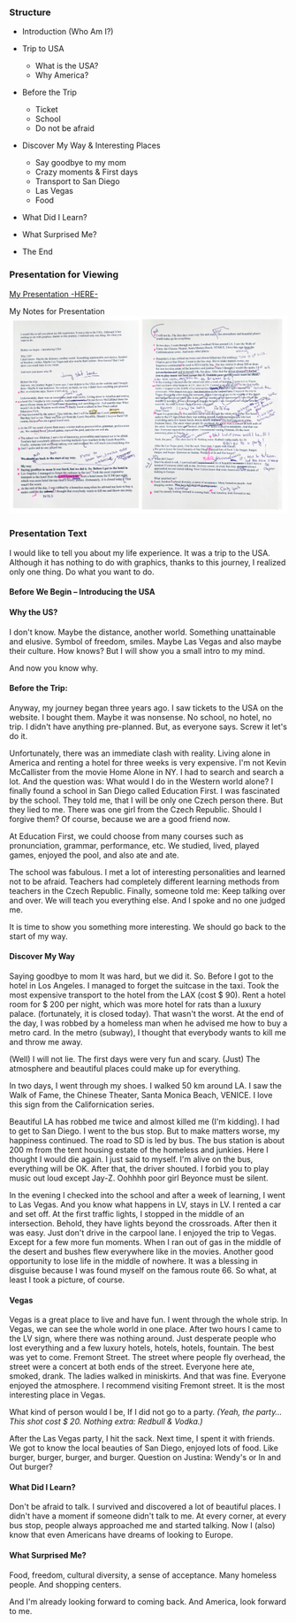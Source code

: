 ### Structure

- Introduction (Who Am I?)
- Trip to USA
  - What is the USA?
  - Why America?
  
- Before the Trip
  - Ticket
  - School
  - Do not be afraid
  
- Discover My Way & Interesting Places
  - Say goodbye to my mom
  - Crazy moments & First days
  - Transport to San Diego
  - Las Vegas
  - Food
  
- What Did I Learn?
- What Surprised Me?
- The End

### Presentation for Viewing
[My Presentation -HERE-](https://github.com/dudacek/english_for_designers/blob/main/05-presentation-stoytelling/jakub-dudacek-presentation-usa.pdf)

My Notes for Presentation
<img src="./img/my-notes-for-presentation-usa.jpg" alt="my-notes-for-presentation-usa" width="1000"/> 


### Presentation Text
I would like to tell you about my life experience. It was a trip to the USA. Although it has nothing to do with graphics, thanks to this journey, I realized only one thing. Do what you want to do.

#### Before We Begin – Introducing the USA

#### Why the US? 
I don't know. Maybe the distance, another world. Something unattainable and elusive. Symbol of freedom, smiles. Maybe Las Vegas and also maybe their culture. How knows? But I will show you a small intro to my mind.

And now you know why.

#### Before the Trip:
Anyway, my journey began three years ago. I saw tickets to the USA on the website. I bought them. Maybe it was nonsense. No school, no hotel, no trip. I didn't have anything pre-planned.
But, as everyone says. Screw it let's do it.

Unfortunately, there was an immediate clash with reality. Living alone in America and renting a hotel for three weeks is very expensive. I'm not Kevin McCallister from the movie Home Alone in NY. I had to search and search a lot. And the question was: What would I do in the Western world alone? I finally found a school in San Diego called Education First.
I was fascinated by the school. They told me, that I will be only one Czech person there.
But they lied to me. There was one girl from the Czech Republic. Should I forgive them? Of course, because we are a good friend now.

At Education First, we could choose from many courses such as pronunciation, grammar, performance, etc. We studied, lived, played games, enjoyed the pool, and also ate and ate.

The school was fabulous. I met a lot of interesting personalities and learned not to be afraid. Teachers had completely different learning methods from teachers in the Czech Republic. Finally, someone told me: Keep talking over and over. We will teach you everything else. And I spoke and no one judged me. 

It is time to show you something more interesting.
We should go back to the start of my way.

#### Discover My Way
Saying goodbye to mom It was hard, but we did it. So. Before I got to the hotel in Los Angeles. I managed to forget the suitcase in the taxi. Took the most expensive transport to the hotel from the LAX (cost $ 90). Rent a hotel room for $ 200 per night, which was more hotel for rats than a luxury palace. (fortunately, it is closed today). That wasn't the worst.
At the end of the day, I was robbed by a homeless man when he advised me how to buy a metro card. In the metro (subway), I thought that everybody wants to kill me and throw me away. 

(Well) I will not lie. The first days were very fun and scary. (Just) The atmosphere and beautiful places could make up for everything.

In two days, I went through my shoes. I walked 50 km around LA. I saw the Walk of Fame, the Chinese Theater, Santa Monica Beach, VENICE. I love this sign from the Californication series. 

Beautiful LA has robbed me twice and almost killed me (I'm kidding). 
I had to get to San Diego. I went to the bus stop. But to make matters worse, my happiness continued. The road to SD is led by bus. The bus station is about 200 m from the tent housing estate of the homeless and junkies. Here I thought I would die again. I just said to myself. I'm alive on the bus, everything will be OK. After that, the driver shouted. I forbid you to play music out loud except Jay-Z. Oohhhh poor girl Beyonce must be silent.

In the evening I checked into the school and after a week of learning, I went to Las Vegas. And you know what happens in LV, stays in LV. I rented a car and set off. At the first traffic lights, I stopped in the middle of an intersection. Behold, they have lights beyond the crossroads. After then it was easy. Just don't drive in the carpool lane. I enjoyed the trip to Vegas. Except for a few more fun moments. When I ran out of gas in the middle of the desert and bushes flew everywhere like in the movies. Another good opportunity to lose life in the middle of nowhere. It was a blessing in disguise because I was found myself on the famous route 66. So what, at least I took a picture, of course.

#### Vegas
Vegas is a great place to live and have fun. I went through the whole strip. In Vegas, we can see the whole world in one place. After two hours I came to the LV sign, where there was nothing around. Just desperate people who lost everything and a few luxury hotels, hotels, hotels, fountain. The best was yet to come. Fremont Street. The street where people fly overhead, the street were a concert at both ends of the street. Everyone here ate, smoked, drank. The ladies walked in miniskirts. And that was fine. Everyone enjoyed the atmosphere. I recommend visiting Fremont street.  It is the most interesting place in Vegas. 

What kind of person would I be, If I did not go to a party.
*(Yeah, the party… This shot cost $ 20. Nothing extra: Redbull & Vodka.)*

After the Las Vegas party, I hit the sack. Next time, I spent it with friends.
We got to know the local beauties of San Diego, enjoyed lots of food. Like burger, burger, burger, and burger. Question on Justina: Wendy's or In and Out burger?

#### What Did I Learn? 
Don't be afraid to talk. I survived and discovered a lot of beautiful places. I didn't have a moment if someone didn't talk to me. At every corner, at every bus stop, people always approached me and started talking. Now I (also) know that even Americans have dreams of looking to Europe.

#### What Surprised Me?
Food, freedom, cultural diversity, a sense of acceptance. Many homeless people. And shopping centers. 

And I'm already looking forward to coming back. And America, look forward to me.

